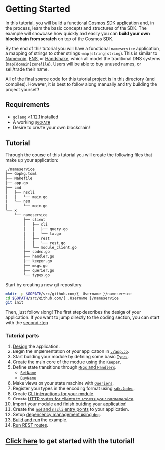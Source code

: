 # Getting Started

In this tutorial, you will build a functional [Cosmos SDK](https://github.com/cosmos/cosmos-sdk/) application and, in the process, learn the basic concepts and structures of the SDK. The example will showcase how quickly and easily you can **build your own blockchain from scratch** on top of the Cosmos SDK.

By the end of this tutorial you will have a functional `nameservice` application, a mapping of strings to other strings (`map[string]string`). This is similar to [Namecoin](https://namecoin.org/), [ENS](https://ens.domains/), or [Handshake](https://handshake.org/), which all model the traditional DNS systems (`map[domain]zonefile`). Users will be able to buy unused names, or sell/trade their name.

All of the final source code for this tutorial project is in this directory (and compiles). However, it is best to follow along manually and try building the project yourself!

## Requirements

- [`golang` >1.12.1](https://golang.org/doc/install) installed
- A working [`$GOPATH`](https://github.com/golang/go/wiki/SettingGOPATH)
- Desire to create your own blockchain!

## Tutorial

Through the course of this tutorial you will create the following files that make up your application:

```bash
./nameservice
├── Gopkg.toml
├── Makefile
├── app.go
├── cmd
│   ├── nscli
│   │   └── main.go
│   └── nsd
│       └── main.go
└── x
    └── nameservice
        ├── client
        │   ├── cli
        │   │   ├── query.go
        │   │   └── tx.go
        │   ├── rest
        │   │   └── rest.go
        │   └── module_client.go
        ├── codec.go
        ├── handler.go
        ├── keeper.go
        ├── msgs.go
        ├── querier.go
        └── types.go
```

Start by creating a new git repository:

```bash
mkdir -p $GOPATH/src/github.com/{ .Username }/nameservice
cd $GOPATH/src/github.com/{ .Username }/nameservice
git init
```

Then, just follow along! The first step describes the design of your application. If you want to jump directly to the coding section, you can start with the [second step](./keeper.md)

### Tutorial parts

1. [Design](./app-design.md) the application.
2. Begin the implementation of your application in [`./app.go`](./app-init.md).
3. Start building your module by defining some basic [`Types`](./types.md).
4. Create the main core of the module using the [`Keeper`](./keeper.md).
5. Define state transitions through [`Msgs` and `Handlers`](./msgs-handlers.md).
    * [`SetName`](./set-name.md)
    * [`BuyName`](./buy-name.md)
6. Make views on your state machine with [`Queriers`](./queriers.md).
7. Register your types in the encoding format using [`sdk.Codec`](./codec.md).
8. Create [CLI interactions for your module](./cli.md).
9. Create [HTTP routes for clients to access your nameservice](./rest.md)
10. Import your module and [finish building your application](./app-complete.md)!
11. Create the [`nsd` and `nscli` entry points](./entrypoint.md) to your application.
12. Setup [dependency management using `dep`](./dep.md).
13. [Build and run](./build-run.md) the example.
14. [Run REST routes](./run-rest.md).

## [Click here](./app-design.md) to get started with the tutorial!
